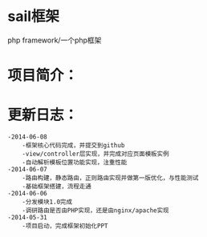 sail框架
====

php framework/一个php框架


项目简介：
====

更新日志：
====
    -2014-06-08
        -框架核心代码完成，并提交到github
        -view/controller层实现，并完成对应页面模板实例
        -自动解析模板位置功能实现，注重性能
    -2014-06-07
        -路由构建，静态路由，正则路由实现并做第一版优化，与性能测试
        -基础框架搭建，流程走通
    -2014-06-06
        -分发模块1.0完成
        -调研路由是否由PHP实现，还是由nginx/apache实现
    -2014-05-31
        -项目启动，完成框架初始化PPT

